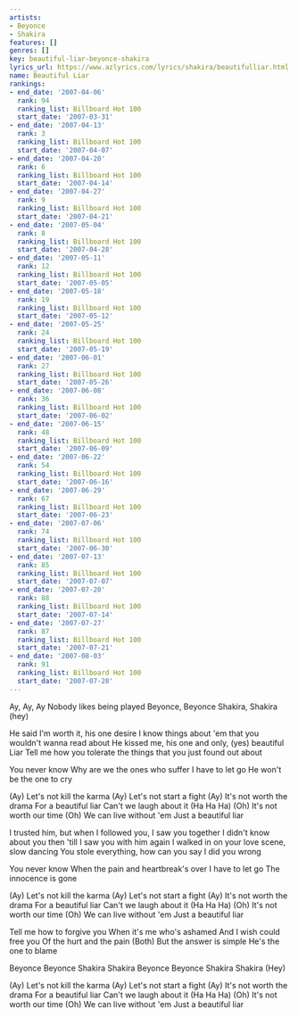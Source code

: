 ```yaml
---
artists:
- Beyonce
- Shakira
features: []
genres: []
key: beautiful-liar-beyonce-shakira
lyrics_url: https://www.azlyrics.com/lyrics/shakira/beautifulliar.html
name: Beautiful Liar
rankings:
- end_date: '2007-04-06'
  rank: 94
  ranking_list: Billboard Hot 100
  start_date: '2007-03-31'
- end_date: '2007-04-13'
  rank: 3
  ranking_list: Billboard Hot 100
  start_date: '2007-04-07'
- end_date: '2007-04-20'
  rank: 6
  ranking_list: Billboard Hot 100
  start_date: '2007-04-14'
- end_date: '2007-04-27'
  rank: 9
  ranking_list: Billboard Hot 100
  start_date: '2007-04-21'
- end_date: '2007-05-04'
  rank: 8
  ranking_list: Billboard Hot 100
  start_date: '2007-04-28'
- end_date: '2007-05-11'
  rank: 12
  ranking_list: Billboard Hot 100
  start_date: '2007-05-05'
- end_date: '2007-05-18'
  rank: 19
  ranking_list: Billboard Hot 100
  start_date: '2007-05-12'
- end_date: '2007-05-25'
  rank: 24
  ranking_list: Billboard Hot 100
  start_date: '2007-05-19'
- end_date: '2007-06-01'
  rank: 27
  ranking_list: Billboard Hot 100
  start_date: '2007-05-26'
- end_date: '2007-06-08'
  rank: 36
  ranking_list: Billboard Hot 100
  start_date: '2007-06-02'
- end_date: '2007-06-15'
  rank: 48
  ranking_list: Billboard Hot 100
  start_date: '2007-06-09'
- end_date: '2007-06-22'
  rank: 54
  ranking_list: Billboard Hot 100
  start_date: '2007-06-16'
- end_date: '2007-06-29'
  rank: 67
  ranking_list: Billboard Hot 100
  start_date: '2007-06-23'
- end_date: '2007-07-06'
  rank: 74
  ranking_list: Billboard Hot 100
  start_date: '2007-06-30'
- end_date: '2007-07-13'
  rank: 85
  ranking_list: Billboard Hot 100
  start_date: '2007-07-07'
- end_date: '2007-07-20'
  rank: 88
  ranking_list: Billboard Hot 100
  start_date: '2007-07-14'
- end_date: '2007-07-27'
  rank: 87
  ranking_list: Billboard Hot 100
  start_date: '2007-07-21'
- end_date: '2007-08-03'
  rank: 91
  ranking_list: Billboard Hot 100
  start_date: '2007-07-28'
---
```


Ay, Ay, Ay
Nobody likes being played
Beyonce, Beyonce
Shakira, Shakira (hey)

 He said I'm worth it, his one desire
 I know things about 'em that you wouldn't wanna read about
 He kissed me, his one and only, (yes) beautiful Liar
 Tell me how you tolerate the things that you just found out about

 You never know
 Why are we the ones who suffer
 I have to let go
 He won't be the one to cry

 (Ay) Let's not kill the karma
(Ay) Let's not start a fight
(Ay) It's not worth the drama
For a beautiful liar
 Can't we laugh about it (Ha Ha Ha)
(Oh) It's not worth our time
(Oh) We can live without 'em
Just a beautiful liar

 I trusted him, but when I followed you, I saw you together
 I didn't know about you then 'till I saw you with him again
 I walked in on your love scene, slow dancing
 You stole everything, how can you say I did you wrong

 You never know
 When the pain and heartbreak's over
 I have to let go
 The innocence is gone

 (Ay) Let's not kill the karma
(Ay) Let's not start a fight
(Ay) It's not worth the drama
For a beautiful liar
 Can't we laugh about it (Ha Ha Ha)
(Oh) It's not worth our time
(Oh) We can live without 'em
Just a beautiful liar

 Tell me how to forgive you
When it's me who's ashamed
 And I wish could free you
Of the hurt and the pain
(Both) But the answer is simple
He's the one to blame

Beyonce Beyonce
Shakira Shakira
Beyonce Beyonce
Shakira Shakira
(Hey)

 (Ay) Let's not kill the karma
(Ay) Let's not start a fight
(Ay) It's not worth the drama
For a beautiful liar
 Can't we laugh about it (Ha Ha Ha)
(Oh) It's not worth our time
(Oh) We can live without 'em
Just a beautiful liar



